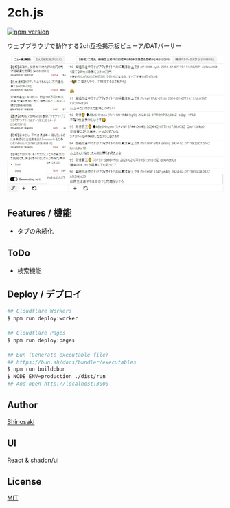 # 2ch.js
[![npm version](https://badge.fury.io/js/2ch.js.svg)](https://badge.fury.io/js/2ch.js)

ウェブブラウザで動作する2ch互換掲示板ビューア/DATパーサー

![ScreenShot](./screenshot.png)

## Features / 機能
- タブの永続化

## ToDo
- 検索機能

## Deploy / デプロイ
```bash
## Cloudflare Workers
$ npm run deploy:worker

## Cloudflare Pages
$ npm run deploy:pages

## Bun (Generate executable file)
## https://bun.sh/docs/bundler/executables
$ npm run build:bun
$ NODE_ENV=production ./dist/run
## And open http://localhost:3000
```

## Author
[Shinosaki](https://shinosaki.com)

## UI
React & shadcn/ui

## License
[MIT](./LICENSE)
